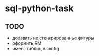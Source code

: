 # sql-python-task


## TODO
 - добавить не сгенерированные фигуры
 - оформить RM
 - имена таблиц в config
